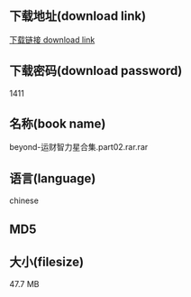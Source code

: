 ## 下载地址(download link)
[下载链接 download link](https://voluble-croquembouche-d321dc.netlify.app/?s=beyond-%E8%BF%90%E8%B4%A2%E6%99%BA%E5%8A%9B%E6%98%9F%E5%90%88%E9%9B%86.part02.rar)

## 下载密码(download password)
1411

## 名称(book name)
beyond-运财智力星合集.part02.rar.rar

## 语言(language)
chinese

## MD5


## 大小(filesize)
47.7 MB
